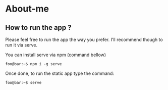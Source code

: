 # About-me

## How to run the app ?
Please feel free to run the app the way you prefer.
I'll recommend though to run it via serve.

You can install serve via npm (command bellow)

```console
foo@bar:~$ npm i -g serve
```

Once done, to run the static app type the command:
```console
foo@bar:~$ serve
```